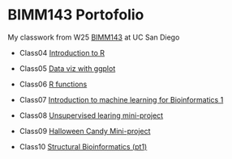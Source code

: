 # BIMM143 Portofolio

My classwork from W25 [BIMM143](https://bioboot.github.io/bimm143_W25/) at UC San Diego

- Class04 [Introduction to R](https://htmlpreview.github.io/?https://raw.githubusercontent.com/LilyyHuynh/bimm143_github/refs/heads/main/bimm143class04/class4.html)

- Class05 [Data viz with ggplot](https://htmlpreview.github.io/?https://github.com/LilyyHuynh/bimm143_github/blob/main/BIMM143class05/BIMM143_class5.pdf)

- Class06 [R functions](https://htmlpreview.github.io/?)

- Class07 [Introduction to machine learning for Bioinformatics 1](https://htmlpreview.github.io/?)

- Class08 [Unsupervised learing mini-project](https://htmlpreview.github.io/?)

- Class09 [Halloween Candy Mini-project](https://htmlpreview.github.io/?)

- Class10 [Structural Bioinformatics (pt1)](https://htmlpreview.github.io/?)


